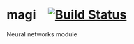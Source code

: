 magi　[![Build Status](https://travis-ci.org/Lewuathe/magi.svg?branch=master)](https://travis-ci.org/Lewuathe/magi)
====

Neural networks module 
